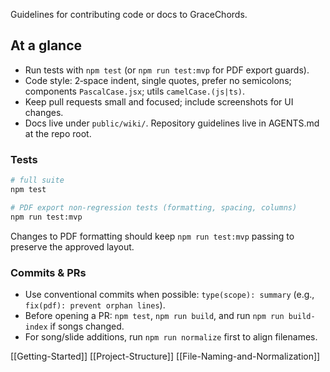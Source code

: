 Guidelines for contributing code or docs to GraceChords.

## At a glance
- Run tests with `npm test` (or `npm run test:mvp` for PDF export guards).
- Code style: 2‑space indent, single quotes, prefer no semicolons; components `PascalCase.jsx`; utils `camelCase.(js|ts)`.
- Keep pull requests small and focused; include screenshots for UI changes.
- Docs live under `public/wiki/`. Repository guidelines live in AGENTS.md at the repo root.

### Tests
```bash
# full suite
npm test

# PDF export non‑regression tests (formatting, spacing, columns)
npm run test:mvp
```
Changes to PDF formatting should keep `npm run test:mvp` passing to preserve the approved layout.

### Commits & PRs
- Use conventional commits when possible: `type(scope): summary` (e.g., `fix(pdf): prevent orphan lines`).
- Before opening a PR: `npm test`, `npm run build`, and run `npm run build-index` if songs changed.
- For song/slide additions, run `npm run normalize` first to align filenames.

[[Getting-Started]] [[Project-Structure]] [[File-Naming-and-Normalization]]
